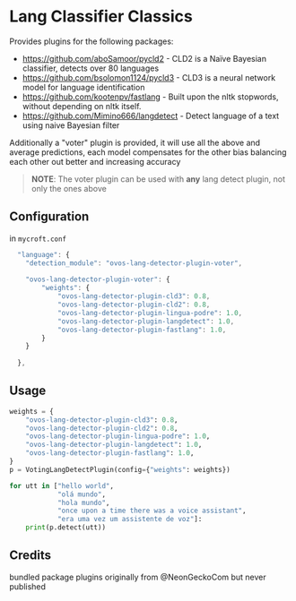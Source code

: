 # Lang Classifier Classics

Provides plugins for the following packages:

- https://github.com/aboSamoor/pycld2 - CLD2 is a Naïve Bayesian classifier, detects over 80 languages
- https://github.com/bsolomon1124/pycld3 - CLD3 is a neural network model for language identification
- https://github.com/kootenpv/fastlang - Built upon the nltk stopwords, without depending on nltk itself.
- https://github.com/Mimino666/langdetect - Detect language of a text using naive Bayesian filter

Additionally a "voter" plugin is provided, it will use all the above and average predictions, each model compensates for the other bias balancing each other out better and increasing accuracy


> **NOTE**: The voter plugin can be used with **any** lang detect plugin, not only the ones above


## Configuration

in `mycroft.conf` 

```javascript
  "language": {
    "detection_module": "ovos-lang-detector-plugin-voter",
    
    "ovos-lang-detector-plugin-voter": {
        "weights": {
            "ovos-lang-detector-plugin-cld3": 0.8,
            "ovos-lang-detector-plugin-cld2": 0.8,
            "ovos-lang-detector-plugin-lingua-podre": 1.0,
            "ovos-lang-detector-plugin-langdetect": 1.0,
            "ovos-lang-detector-plugin-fastlang": 1.0,
        }
    }
    
  },
```

## Usage

```python
weights = {
    "ovos-lang-detector-plugin-cld3": 0.8,
    "ovos-lang-detector-plugin-cld2": 0.8,
    "ovos-lang-detector-plugin-lingua-podre": 1.0,
    "ovos-lang-detector-plugin-langdetect": 1.0,
    "ovos-lang-detector-plugin-fastlang": 1.0,
}
p = VotingLangDetectPlugin(config={"weights": weights})

for utt in ["hello world",
            "olá mundo",
            "hola mundo",
            "once upon a time there was a voice assistant",
            "era uma vez um assistente de voz"]:
    print(p.detect(utt))
```
## Credits

bundled package plugins originally from @NeonGeckoCom but never published
